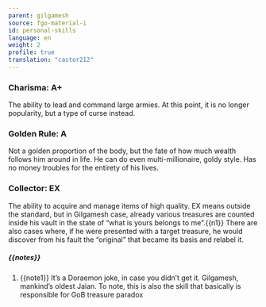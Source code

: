 ```yaml
---
parent: gilgamesh
source: fgo-material-i
id: personal-skills
language: en
weight: 2
profile: true
translation: "castor212"
---
```


### Charisma: A+

The ability to lead and command large armies.
At this point, it is no longer popularity, but a type of curse instead.

### Golden Rule: A

Not a golden proportion of the body, but the fate of how much wealth follows him around in life.
He can do even multi-millionaire, goldy style. Has no money troubles for the entirety of his lives.

### Collector: EX

The ability to acquire and manage items of high quality.
EX means outside the standard, but in Gilgamesh case, already various treasures are counted inside his vault in the state of “what is yours belongs to me”.{{n1}}
There are also cases where, if he were presented with a target treasure, he would discover from his fault the “original” that became its basis and relabel it.

##### {{notes}}

1. {{note1}} It’s a Doraemon joke, in case you didn’t get it. Gilgamesh, mankind’s oldest Jaian.
  To note, this is also the skill that basically is responsible for GoB treasure paradox
